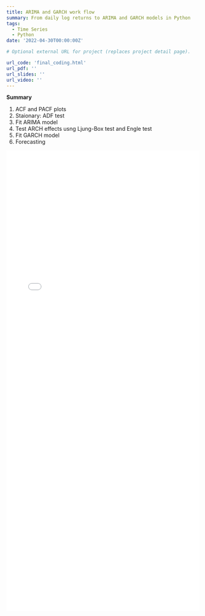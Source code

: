 ```yaml
---
title: ARIMA and GARCH work flow
summary: From daily log returns to ARIMA and GARCH models in Python
tags:
  - Time Series
  - Python
date: '2022-04-30T00:00:00Z'

# Optional external URL for project (replaces project detail page).

url_code: 'final_coding.html'
url_pdf: ''
url_slides: ''
url_video: ''
---
```


**Summary**
1. ACF and PACF plots
2. Staionary: ADF test
3. Fit ARIMA model
4. Test ARCH effects usng Ljung-Box test and Engle test
5. Fit GARCH model
6. Forecasting

<iframe
      src="./final_coding.html"
      width="100%"
      height="1200px"
      style="border:none;">
</iframe>
